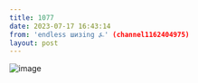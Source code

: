 ```yaml
---
title: 1077
date: 2023-07-17 16:43:14
from: 'endless шизing ⍼' (channel1162404975)
layout: post
---
```


![image](photos/photo_141@17-07-2023_16-43-14.jpg)


